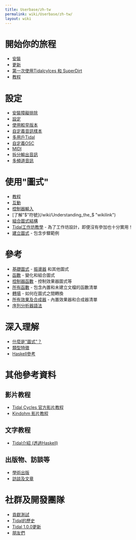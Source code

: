 ```yaml
---
title: Userbase/zh-tw
permalink: wiki/Userbase/zh-tw/
layout: wiki
---
```


<languages/>

# 開始你的旅程

-   [安裝](/wiki/Installation "wikilink")
-   [更新](/wiki/Upgrading "wikilink")
-   [第一次使用Tidalcylces 和
    SuperDirt](/wiki/Start_tidalcycles_and_superdirt_for_the_first_time "wikilink")
-   [教程](/wiki/Tutorial "wikilink")

# 設定

-   [安裝障礙排除](/wiki/Installation_troubleshooting "wikilink")
-   [設定](/wiki/Configuration "wikilink")
-   [使用較早版本](/wiki/Reverting_to_an_earlier_version "wikilink")
-   [自定義音訊樣本](/wiki/Custom_Samples "wikilink")
-   [多用戶Tidal](/wiki/Multi-user_Tidal "wikilink")
-   [自定義OSC](/wiki/Custom_OSC "wikilink")
-   [MIDI](/wiki/MIDI "wikilink")
-   [拆分輸出音訊](/wiki/Separate_audio_outputs "wikilink")
-   [多頻道音訊 ](/wiki/Multichannel_sound "wikilink")

# 使用"圖式"

-   [教程](/wiki/Tutorial "wikilink")
-   [互動](/wiki/Interaction "wikilink")
-   [控制器輸入](/wiki/Controller_Input "wikilink")
-   [了解"$"符號](/wiki/Understanding_the_$ "wikilink")
-   [組合圖式結構](/wiki/Combining_pattern_structure "wikilink")
-   [Tidal工作坊教學](/wiki/Tidal_workshop_worksheet "wikilink") -
    為了工作坊設計，即便沒有參加也十分實用！
-   [建立圖式](/wiki/Building_up_patterns "wikilink") - 包含步驟範例

# 參考

-   [基礎圖式](/wiki/Category%3AElemental_patterns "wikilink") -
    [振盪器](/wiki/Oscillators "wikilink") 和其他圖式
-   [函數](/wiki/Category%3AFunctions "wikilink") - 變化和組合圖式
-   [控制器函數](/wiki/Category%3AControl_Functions "wikilink") -
    控制效果器圖式等
-   [所有函數](/wiki/All_the_functions "wikilink") -
    包含內置和未建立文檔的函數清單
-   [轉場](/wiki/Category%3ATransitions "wikilink") - 如何在圖式之間轉換
-   [所有效果及合成器](/wiki/All_effects_and_synths "wikilink") -
    內置效果器和合成器清單
-   [序列分析器語法](/wiki/Sequence_parser_syntax "wikilink")

# 深入理解

-   [什麼是"圖式"？](/wiki/What_is_a_pattern? "wikilink")
-   [類型特徵](/wiki/Type_signatures "wikilink")
-   [Haskell參考](/wiki/Haskell_resources "wikilink")

# 其他參考資料

## 影片教程

-   [Tidal Cycles
    官方影片教程](https://www.youtube.com/playlist?list=PLybSFICi4UlgKU6ZVerY0HfdNCl3AIoPU)
-   [Kindohm
    影片教程](https://www.youtube.com/playlist?list=PLKgxw7RG3hcRHyBFsPr5opr1iu8wbNIgP)

## 文字教程

<div class="mw-translate-fuzzy">

-   [Tidal介紹
    (透過Haskell)](http://ericfairbanks.org/music/tidal/code/2017/05/31/an-introduction-to-tidal.html)

</div>

## 出版物、訪談等

-   [學術出版](/wiki/Academic_publications "wikilink")
-   [訪談及文章](/wiki/Interviews_and_articles "wikilink")

# 社群及開發團隊

-   [貢獻測試](/wiki/Contributing_tests "wikilink")
-   [Tidal的歷史](/wiki/History_of_Tidal "wikilink")
-   [Tidal 1.0.0更新](/wiki/Changes_in_Tidal_1.0.0 "wikilink")
-   [朋友們](/wiki/Friends_and_relations "wikilink")
